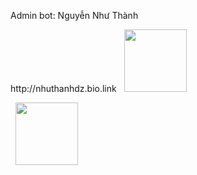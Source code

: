 Admin bot: Nguyễn Như Thành
<p> http://nhuthanhdz.bio.link
&nbsp; <a href="stendoka20z@gmail.com" target="_blank" rel="noopener noreferrer"><img src="https://img.icons8.com/plasticine/100/000000/gmail.png"  width="100" /></a>
</p>

&nbsp; <a href="https://www.facebook.com/thanhdz.adminbot/" target="_blank" rel="noopener noreferrer"><img src="https://img.icons8.com/plasticine/100/000000/facebook.png"  width="100" /></a>
